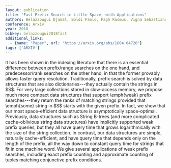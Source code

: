 ```yaml
---
layout: publication
title: "Fast Prefix Search in Little Space, with Applications"
authors: Belazzougui Djamal, Boldi Paolo, Pagh Rasmus, Vigna Sebastiano
conference: Arxiv
year: 2018
bibkey: belazzougui2018fast
additional_links:
  - {name: "Paper", url: "https://arxiv.org/abs/1804.04720"}
tags: ['ARXIV']
---
```

It has been shown in the indexing literature that there is an essential
difference between prefix/range searches on the one hand, and predecessor/rank
searches on the other hand, in that the former provably allows faster query
resolution. Traditionally, prefix search is solved by data structures that are
also dictionaries---they actually contain the strings in \$S\$. For very large
collections stored in slow-access memory, we propose much more compact data
structures that support \emph{weak} prefix searches---they return the ranks of
matching strings provided that \emph{some} string in \$S\$ starts with the given
prefix. In fact, we show that our most space-efficient data structure is
asymptotically space-optimal. Previously, data structures such as String B-trees
(and more complicated cache-oblivious string data structures) have implicitly
supported weak prefix queries, but they all have query time that grows
logarithmically with the size of the string collection. In contrast, our data
structures are simple, naturally cache-efficient, and have query time that
depends only on the length of the prefix, all the way down to constant query
time for strings that fit in one machine word. We give several applications of
weak prefix searches, including exact prefix counting and approximate counting
of tuples matching conjunctive prefix conditions.
